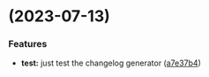 #  (2023-07-13)


### Features

* **test:** just test the changelog generator ([a7e37b4](https://github.com/Sanix-Darker/snips.nvim/commit/a7e37b4314b558ca9ce37b6439ac10baac428b63))



